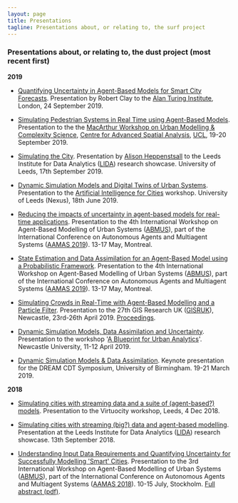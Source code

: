 ```yaml
---
layout: page
title: Presentations
tagline: Presentations about, or relating to, the surf project
---
```


### Presentations about, or relating to, the dust project (most recent first)


**2019**

  - [Quantifying Uncertainty in Agent-Based Models for Smart City Forecasts](https://www.slideshare.net/NickMalleson/quantifying-uncertainty-in-agentbased-models-for-smart-city-forecasts). Presentation by Robert Clay to the [Alan Turing Institute](https://www.turing.ac.uk/), London, 24 September 2019.


  - [Simulating Pedestrian Systems in Real Time using Agent-Based Models]({{site.baseurl}}/p/2019-09-20-Crowd_Simulation-CASA.html). Presentation to the the [MacArthur Workshop on Urban Modelling & Complexity Science](https://www.eventbrite.co.uk/e/the-macarthur-workshop-on-urban-modelling-complexity-science-tickets-69983794413), [Centre for Advanced Spatial Analysis](http://www.casa.ucl.ac.uk/), [UCL](http://www.casa.ucl.ac.uk/), 19-20 September 2019.

  - [Simulating the City]({{site.baseurl}}/p/2019-09-17-SimulatingTheCity.html). Presentation by [Alison Heppenstsall](https://environment.leeds.ac.uk/geography/staff/1046/professor-alison-heppenstall) to the Leeds Institute for Data Analytics ([LIDA](https://lida.leeds.ac.uk/)) research showcase. University of Leeds, 17th September 2019.
 
  - [Dynamic Simulation Models and Digital Twins of Urban Systems]({{site.baseurl}}/p/2019-06-18-URBAIN-AI_For_Cities.html). Presentation to the [Artificial Intelligence for Cities](https://cp.catapult.org.uk/events/artificial-intelligence-for-cities/) workshop. University of Leeds (Nexus), 18th June 2019.
   
  - [Reducing the impacts of uncertainty in agent-based models for real-time applications]({{site.baseurl}}/p/2019-05-14-ABMUS-BusSim-MK.html). Presentation to the 4th International Workshop on Agent-Based Modelling of Urban Systems ([ABMUS](http://modelling-urban-systems.com/abmus2019)), part of the International Conference on Autonomous Agents and Multiagent Systems ([AAMAS 2019](http://aamas2019.encs.concordia.ca/)). 13-17 May, Montreal.

  - [State Estimation and Data Assimilation for an Agent-Based Model using a Probabilistic Framework]({{site.baseurl}}/p/2019-05-14-abmus-keanu_probabilistic.html). Presentation to the 4th International Workshop on Agent-Based Modelling of Urban Systems ([ABMUS](http://modelling-urban-systems.com/abmus2019)), part of the International Conference on Autonomous Agents and Multiagent Systems ([AAMAS 2019](http://aamas2019.encs.concordia.ca/)). 13-17 May, Montreal.

  - [Simulating Crowds in Real-Time with Agent-Based Modelling and a Particle Filter]({{site.baseurl}}/p/2019-04-k.minors-gisruk.pdf). Presentation to the 27th GIS Research UK ([GISRUK](http://www.gisruk.org/)), Newcastle, 23rd-26th April 2019. [Proceedings](http://newcastle.gisruk.org/proceedings/).

  - [Dynamic Simulation Models, Data Assimilation and Uncertainty]({{site.baseurl}}/p/2019-04-10-Newcastle_Blueprint-ABM_Uncertainty.html). Presentation to the workshop '[A Blueprint for Urban Analytics](https://www.turing.ac.uk/events/blueprint-urban-analytics-research)'. Newcastle University, 11-12 April 2019.

  - [Dynamic Simulation Models & Data Assimilation]({{site.baseurl}}/p/2019-03-14-Birmingham-Dynamic_City_Simulation.html). Keynote presentation for the DREAM CDT Symposium, University of Birmingham. 19-21 March 2019.

**2018**

  - [Simulating cities with streaming data and a suite of (agent-based?) models]({{site.baseurl}}/p/2018-12-04-virtuociy.html). Presentation to the Virtuocity workshop, Leeds, 4 Dec 2018.

  - [Simulating cities with streaming (big?) data and agent-based modelling]({{site.baseurl}}/p/2018-09-11-lida-simulating-cities.html). Presentation at the Leeds Institute for Data Analytics ([LIDA](https://lida.leeds.ac.uk/)) research showcase. 13th September 2018.

  - [Understanding Input Data Requirements and Quantifying Uncertainty for Successfully Modelling 'Smart' Cities]({{site.baseurl}}/p/2018-07-15-abmus-da.html). Presentation to the 3rd International Workshop on Agent-Based Modelling of Urban Systems ([ABMUS](http://modelling-urban-systems.com/abmus2018)), part of the International Conference on Autonomous Agents and Multiagent Systems ([AAMAS 2018](http://celweb.vuse.vanderbilt.edu/aamas18/home/)). 10-15 July, Stockholm. [Full abstract (pdf)]({{site.dusturl}}/p/2018-07-15-abmus-da-abstract.pdf). 

